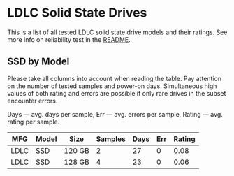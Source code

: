 LDLC Solid State Drives
=======================

This is a list of all tested LDLC solid state drive models and their ratings. See
more info on reliability test in the [README](https://github.com/linuxhw/SMART).

SSD by Model
------------

Please take all columns into account when reading the table. Pay attention on the
number of tested samples and power-on days. Simultaneous high values of both rating
and errors are possible if only rare drives in the subset encounter errors.

Days   — avg. days per sample,
Err    — avg. errors per sample,
Rating — avg. rating per sample.

| MFG       | Model              | Size   | Samples | Days  | Err   | Rating |
|-----------|--------------------|--------|---------|-------|-------|--------|
| LDLC      | SSD                | 120 GB | 2       | 27    | 0     | 0.08   |
| LDLC      | SSD                | 128 GB | 4       | 23    | 0     | 0.06   |

